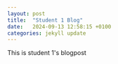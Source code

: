 ```yaml
---
layout: post
title:  "Student 1 Blog"
date:   2024-09-13 12:58:15 +0100
categories: jekyll update
---
```


This is student 1's blogpost